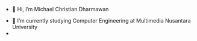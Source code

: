- 👋 Hi, I’m Michael Christian Dharmawan
<!-- - 👀 I’m interested in -->
- 🌱 I’m currently studying Computer Engineering at Multimedia Nusantara University
- 
<!-- - ⚡ Fun fact: ... -->

<!---
Michael9921/Michael9921 is a ✨ special ✨ repository because its `README.md` (this file) appears on your GitHub profile.
You can click the Preview link to take a look at your changes.
--->
